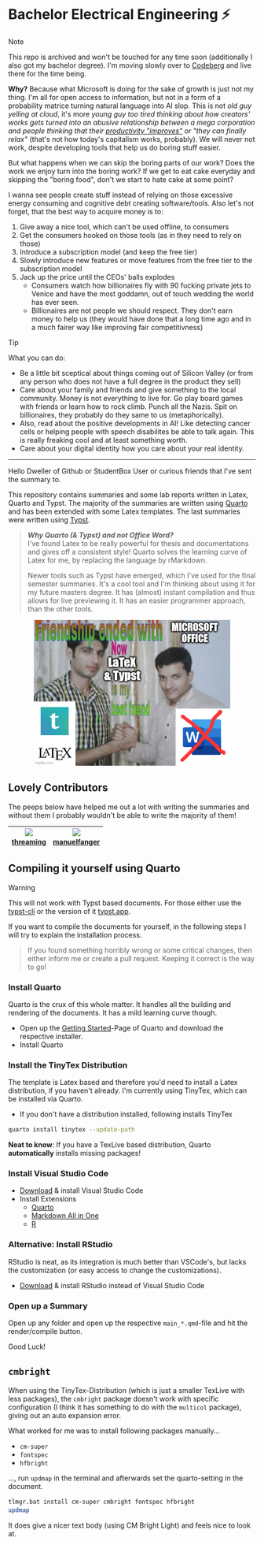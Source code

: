 # Bachelor Electrical Engineering :zap:


> [!NOTE]
> This repo is archived and won't be touched for any time soon (additionally I also got my bachelor degree). I'm moving slowly over to [Codeberg](https://codeberg.org/) and live there for the time being. 
>
> **Why?** Because what Microsoft is doing for the sake of growth is just not my thing. I'm all for open access to information, but not in a form of a probability matrice turning natural language into AI slop. This is not _old guy yelling at cloud_, it's more _young guy too tired thinking about how creators' works gets turned into an abusive relationship between a mega corporation and people thinking that their [productivity "improves"](https://arxiv.org/abs/2507.09089) or "they can finally relax"_ (that's not how today's capitalism works, probably). We will never not work, despite developing tools that help us do boring stuff easier.
> 
> But what happens when we can skip the boring parts of our work? Does the work we enjoy turn into the boring work? If we get to eat cake everyday and skipping the "boring food", don't we start to hate cake at some point?
>
> I wanna see people create stuff instead of relying on those excessive energy consuming and cognitive debt creating software/tools. Also let's not forget, that the best way to acquire money is to:
> 1.  Give away a nice tool, which can't be used offline, to consumers
> 2.  Get the consumers hooked on those tools (as in they need to rely on those)
> 3.  Introduce a subscription model (and keep the free tier)
> 4.  Slowly introduce new features or move features from the free tier to the subscription model
> 5.  Jack up the price until the CEOs' balls explodes
>     - Consumers watch how billionaires fly with 90 fucking private jets to Venice and have the most goddamn, out of touch wedding the world has ever seen.
>     - Billionaires are not people we should respect. They don't earn money to help us (they would have done that a long time ago and in a much fairer way like improving fair competitivness) 

> [!TIP]
> What you can do:
> - Be a little bit sceptical about things coming out of Silicon Valley (or from any person who does not have a full degree in the product they sell)
> - Care about your family and friends and give something to the local community. Money is not everything to live for. Go play board games with friends or learn how to rock climb. Punch all the Nazis. Spit on billionaires, they probably do they same to us (metaphorically).
> - Also, read about the positive developments in AI! Like detecting cancer cells or helping people with speech disabilites be able to talk again. This is really freaking cool and at least something worth.
> - Care about your digital identity how you care about your real identity.

---

Hello Dweller of Github or StudentBox User or curious friends that I've sent the summary to.

This repository contains summaries and some lab reports written in Latex, Quarto and Typst. The majority of the summaries are written using [Quarto](https://quarto.org/) and has been extended with some Latex templates. The last summaries were written using [Typst](https://typst.app/home/).

> ***Why Quarto (& Typst) and not Office Word?***<br>
> I've found Latex to be really powerful for thesis and documentations and gives off a consistent style! Quarto solves the learning curve of Latex for me, by replacing the language by rMarkdown. 
> 
> Newer tools such as Typst have emerged, which I've used for the final semester summaries. It's a cool tool and I'm thinking about using it for my future masters degree. It has (almost) instant compilation and thus allows for live previewing it. It has an easier programmer approach, than the other tools.

<center>
  <img src="important.jpg" alt="Flowers" width="400">
</center>

## Lovely Contributors

The peeps below have helped me out a lot with writing the summaries and without them I probably wouldn't be able to write the majority of them!

|<img src="https://github.com/threaming.png" width="60px;"/><br /><a href="https://github.com/threaming">threaming</a>|<img src="https://github.com/manuelfanger.png" width="60px;"/><br /><a href="https://github.com/manuelfanger">manuelfanger</a>|
|:-------------------------------------------------------------------------------------------------------------------------:|:----------------------------------------------------------------------------------------------------------------------------:|

## Compiling it yourself using Quarto

> [!WARNING]
> This will not work with Typst based documents. For those either use the [typst-cli](https://github.com/typst/typst) or the version of it [typst.app](https://typst.app/).

If you want to compile the documents for yourself, in the following steps I will try to explain the installation process.

> If you found something horribly wrong or some critical changes, then either inform me or create a pull request. Keeping it correct is the way to go!

### Install Quarto

Quarto is the crux of this whole matter. It handles all the building and rendering of the documents. It has a mild learning curve though.

- Open up the [Getting Started](https://quarto.org/docs/get-started/)-Page of Quarto and download the respective installer.
- Install Quarto

### Install the TinyTex Distribution

The template is Latex based and therefore you'd need to install a Latex distribution, if you haven't already. I'm currently using TinyTex, which can be installed via Quarto.

- If you don't have a distribution installed, following installs TinyTex

```bash
quarto install tinytex --update-path
```

**Neat to know**: If you have a TexLive based distribution, Quarto **automatically** installs missing packages!

### Install Visual Studio Code

- [Download](https://code.visualstudio.com/) & install Visual Studio Code
- Install Extensions
  - [Quarto](https://marketplace.visualstudio.com/items?itemName=quarto.quarto)
  - [Markdown All in One](https://marketplace.visualstudio.com/items?itemName=yzhang.markdown-all-in-one)
  - [R](https://marketplace.visualstudio.com/items?itemName=REditorSupport.r)


### Alternative: Install RStudio

RStudio is neat, as its integration is much better than VSCode's, but lacks the customization (or easy access to change the customizations).

- [Download](https://posit.co/products/open-source/rstudio/) & install RStudio instead of Visual Studio Code

### Open up a Summary

Open up any folder and open up the respective `main_*.qmd`-file and hit the render/compile button.

Good Luck!

## `cmbright`

When using the TinyTex-Distribution (which is just a smaller TexLive with less packages), the `cmbright` package doesn't work with specific configuration (I think it has something to do with the `multicol` package), giving out an auto expansion error.

What worked for me was to install following packages manually...

- `cm-super`
- `fontspec`
- `hfbright`


..., run `updmap` in the terminal and afterwards set the quarto-setting in the document.

```bash
tlmgr.bat install cm-super cmbright fontspec hfbright
updmap
```

It does give a nicer text body (using CM Bright Light) and feels nice to look at.
